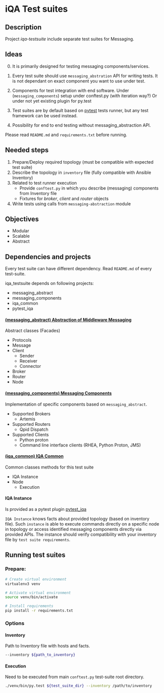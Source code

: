 # iQA Test suites

## Description

Project *iqa-testsuite* include separate test suites for Messaging.

## Ideas

0) It is primarily designed for testing messaging components/services.

1) Every test suite should use `messaging_abstration` API for writing tests.
   It is not dependant on exact component you want to use under test.

2) Components for test integration with end software.
   Under (`messaging_components`) setup under conftest.py (with iteration way?)
   Or under not yet existing plugin for py.test

3) Test suites are by default based on [pytest](https://docs.pytest.org/en/latest/) tests runner, 
   but any test framework can be used instead.

4) Possibility for end to end testing without messaging_abstraction API.

Please read `README.md` and `requirements.txt` before running.

## Needed steps

1. Prepare/Deploy required topology (must be compatible with expected test suite)
2. Describe the topology in `inventory` file (fully compatible with Ansible Inventory)
3. Related to test runner execution
    - Provide `conftest.py` in which you describe (messaging) components from Inventory file
    - Fixtures for *broker*, *client* and *router* objects
4. Write tests using calls from `messaging-abstraction` module

## Objectives

- Modular
- Scalable
- Abstract

## Dependencies and projects

Every test suite can have different dependency. Read `README.md` of every test-suite.

iqa_testsuite depends on following projects:

- messaging_abstract
- messaging_components
- iqa_common
- pytest_iqa
   
#### [(messaging_abstract) Abstraction of Middleware Messaging](https://github.com/rh-messaging-qe/messaging_components) 

Abstract classes (Facades)

- Protocols
- Message
- Client 
    - Sender
    - Receiver
    - Connector
- Broker
- Router
- Node

#### [(messaging_components) Messaging Components](https://github.com/rh-messaging-qe/messaging_components) 

Implementation of specific components based on `messaging_abstract`.

- Supported Brokers 
    - Artemis
- Supported Routers
    - Qpid Dispatch
- Supported Clients
    - Python proton
    - Command line interface clients (RHEA, Python Proton, JMS)

#### [(iqa_common) IQA Common](https://github.com/rh-messaging-qe/iqa_common) 

Common classes methods for this test suite

- IQA Instance
- Node
    - Execution

#### IQA Instance

Is provided as a pytest plugin [pytest_iqa](https://github.com/rh-messaging-qe/pytest_iqa) 

`IQA Instance` knows facts about provided topology (based on inventory file). 
Such `instance` is able to execute commands directly on a specific node in topology
or access identified messaging components directly via provided APIs.
The instance should verify compatibility with your inventory file by `test suite requirements`.

## Running test suites

### Prepare:

```bash
# Create virtual environment
virtualenv3 venv

# Activate virtual environment 
source venv/bin/activate

# Install requirements
pip install -r requirements.txt
```

### Options

#### Inventory

Path to Inventory file with hosts and facts.

```bash
--inventory ${path_to_inventory}
```

#### Execution

Need to be executed from main `conftest.py` test-suite root directory.

```bash
./venv/bin/py.test ${test_suite_dir} --inventory /path/to/inventory
```
